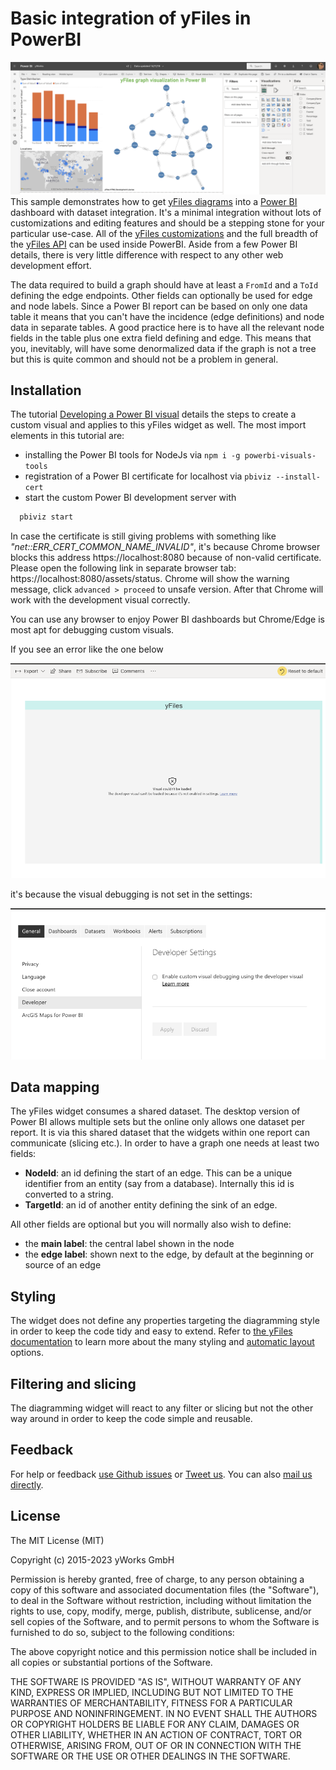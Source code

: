 # Basic integration of yFiles in PowerBI

![](./assets/SampleDashboard.png)
This sample demonstrates how to get [yFiles diagrams](https://yworks.com/yfiles) into a [Power BI](https://powerbi.microsoft.com/) dashboard with dataset integration. It's a minimal integration without lots of customizations and editing features and should be a stepping stone for your particular use-case. All of the [yFiles customizations](https://live.yworks.com/) and the full breadth of the [yFiles API](https://docs.yworks.com/yfileshtml/) can be used inside PowerBI. Aside from a few Power BI details, there is very little difference with respect to any other web development effort.  

The data required to build a graph should have at least a `FromId` and a `ToId` defining the edge endpoints. Other fields can optionally be used for edge and node labels. Since a Power BI report can be based on only one data table it means that you can't have the incidence (edge definitions) and node data in separate tables. A good practice here is to have all the relevant node fields in the table plus one extra field defining and edge. This means that you, inevitably, will have some denormalized data if the graph is not a tree but this is quite common and should not be a problem in general.

## Installation

The tutorial [Developing a Power BI visual](https://docs.microsoft.com/en-us/power-bi/developer/custom-visual-develop-tutorial) details the steps to create a custom visual and applies to this yFiles widget as well.
The most import elements in this tutorial are:

- installing the Power BI tools for NodeJs via `npm i -g powerbi-visuals-tools`
- registration of a Power BI certificate for localhost via `pbiviz --install-cert`
- start the custom Power BI development server with
```bash
  pbiviz start
```

In case the certificate is still giving problems with something like *"net::ERR_CERT_COMMON_NAME_INVALID"*, it's because Chrome browser blocks this address https://localhost:8080 because of non-valid certificate.
Please open the following link in separate browser tab: https://localhost:8080/assets/status. Chrome will show the warning message, click `advanced > proceed` to unsafe version. After that Chrome will work with the development visual correctly.

You can use any browser to enjoy Power BI dashboards but Chrome/Edge is most apt for debugging custom visuals.

If you see an error like the one below

![](./assets/DeveloperNotEnabledError.png)

it's because the visual debugging is not set in the settings:

![](./assets/DeveloperSettings.png) 

## Data mapping

The yFiles widget consumes a shared dataset. The desktop version of Power BI allows multiple sets but the online only allows one dataset per report. It is via this shared dataset that the widgets within one report can communicate (slicing etc.).
In order to have a graph one needs at least two fields:
- **NodeId**: an id defining the start of an edge. This can be a unique identifier from an entity (say from a database). Internally this id is converted to a string.
- **TargetId**: an id of another entity defining the sink of an edge.

All other fields are optional but you will normally also wish to define:
- the **main label**: the central label shown in the node
- the **edge label**: shown next to the edge, by default at the beginning or source of an edge

## Styling

The widget does not define any properties targeting the diagramming style in order to keep the code tidy and easy to extend. Refer to [the yFiles documentation](https://docs.yworks.com/yfileshtml/#/dguide/styles) to learn more about the many styling and [automatic layout](https://docs.yworks.com/yfileshtml/#/dguide/layout) options.

## Filtering and slicing

The diagramming widget will react to any filter or slicing but not the other way around in order to keep the code simple and reusable.

## Feedback

For help or feedback [use Github issues](https://github.com/yWorks/yfiles-power-bi-integration-basic/issues) or [Tweet us](https://twitter.com/yworks). You can also [mail us directly](mailto:hello@yWorks.com).

## License
The MIT License (MIT)

Copyright (c) 2015-2023 yWorks GmbH

Permission is hereby granted, free of charge, to any person obtaining a copy of this software and associated documentation files (the "Software"), to deal in the Software without restriction, including without limitation the rights to use, copy, modify, merge, publish, distribute, sublicense, and/or sell copies of the Software, and to permit persons to whom the Software is furnished to do so, subject to the following conditions:

The above copyright notice and this permission notice shall be included in all copies or substantial portions of the Software.

THE SOFTWARE IS PROVIDED "AS IS", WITHOUT WARRANTY OF ANY KIND, EXPRESS OR IMPLIED, INCLUDING BUT NOT LIMITED TO THE WARRANTIES OF MERCHANTABILITY, FITNESS FOR A PARTICULAR PURPOSE AND NONINFRINGEMENT. IN NO EVENT SHALL THE AUTHORS OR COPYRIGHT HOLDERS BE LIABLE FOR ANY CLAIM, DAMAGES OR OTHER LIABILITY, WHETHER IN AN ACTION OF CONTRACT, TORT OR OTHERWISE, ARISING FROM, OUT OF OR IN CONNECTION WITH THE SOFTWARE OR THE USE OR OTHER DEALINGS IN THE SOFTWARE.
